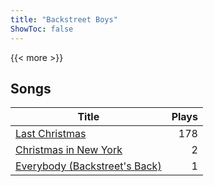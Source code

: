 ```yaml
---
title: "Backstreet Boys"
ShowToc: false
---
```


{{< more >}}

## Songs
Title | Plays 
----- | -----: 
[Last Christmas](/songs/last-christmas) | 178
[Christmas in New York](/songs/christmas-in-new-york) | 2
[Everybody (Backstreet's Back)](/songs/everybody-backstreets-back) | 1

